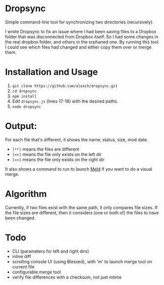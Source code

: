 # Dropsync

Simple command-line tool for synchronizing two directories (recursively).

I wrote Dropsync to fix an issue where I had been saving files to a Dropbox folder that was disconnected from Dropbox itself. So I had some changes in the real dropbox folder, and others in the orphaned one. By running this tool I could see which files had changed and either copy them over or merge them.

# Installation and Usage

1. `git clone https://github.com/alexch/dropsync.git`
1. `cd dropsync`
1. `npm install`
1. Edit `dropsync.js` (lines 17-18) with the desired paths.
1. `node dropsync`

# Output:

For each file that's different, it shows the name, status, size, mod date.
* `[**]` means the files are different
* `[<<]` means the file only exists on the left dir 
* `[<<]` means the file only exists on the right dir

It also shows a command to run to launch [Meld]() if you want to do a visual merge.

# Algorithm

Currently, if two files exist with the same path, it only compares file sizes. If the file sizes are different, then it considers (one or both of) the files to have been changed.

# Todo

* CLI (parameters for left and right dirs)
* inline diff
* scrolling console UI (using Blessed), with 'm' to launch merge tool on current file
* configurable merge tool
* verify file differences with a checksum, not just mtime
